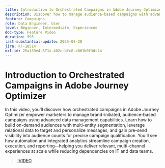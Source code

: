 ```yaml
---
title: Introduction to Orchestrated Campaigns in Adobe Journey Optimizer
description: Discover how to manage audience-based campaigns with advanced data management, segmentation, and automation in Adobe Journey Optimizer. Streamline multi-channel marketing.
feature: Campaigns
role: Data Engineer, User
level: Beginner, Intermediate, Experienced
doc-type: Feature Video
duration: 595
last-substantial-update: 2025-08-28
jira: KT-18514
exl-id: 25a130e4-571a-402c-bfc8-c801b0f3dc24
---
```

# Introduction to Orchestrated Campaigns in Adobe Journey Optimizer

In this video, you'll discover how orchestrated campaigns in Adobe Journey Optimizer empower marketers to manage brand-initiated, audience-based campaigns using advanced data management capabilities. Learn how to build on-demand audiences with multi-entity segmentation, leverage relational data to target and personalize messages, and gain pre-send visibility into audience counts for precise campaign qualification. You'll see how automation and integrated analytics streamline campaign creation, execution, and reporting—helping you deliver relevant, multi-channel experiences at scale while reducing dependencies on IT and data teams.

>[!VIDEO](https://video.tv.adobe.com/v/3471538/?learn=on&enablevpops)
